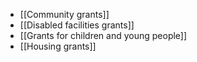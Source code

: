 - [[Community grants]]
- [[Disabled facilities grants]]
- [[Grants for children and young people]]
- [[Housing grants]]
